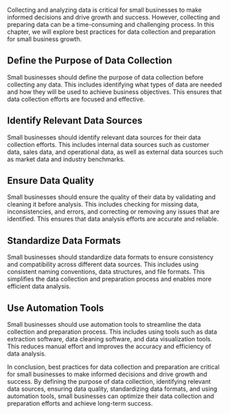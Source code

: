 

Collecting and analyzing data is critical for small businesses to make informed decisions and drive growth and success. However, collecting and preparing data can be a time-consuming and challenging process. In this chapter, we will explore best practices for data collection and preparation for small business growth.

Define the Purpose of Data Collection
-------------------------------------

Small businesses should define the purpose of data collection before collecting any data. This includes identifying what types of data are needed and how they will be used to achieve business objectives. This ensures that data collection efforts are focused and effective.

Identify Relevant Data Sources
------------------------------

Small businesses should identify relevant data sources for their data collection efforts. This includes internal data sources such as customer data, sales data, and operational data, as well as external data sources such as market data and industry benchmarks.

Ensure Data Quality
-------------------

Small businesses should ensure the quality of their data by validating and cleaning it before analysis. This includes checking for missing data, inconsistencies, and errors, and correcting or removing any issues that are identified. This ensures that data analysis efforts are accurate and reliable.

Standardize Data Formats
------------------------

Small businesses should standardize data formats to ensure consistency and compatibility across different data sources. This includes using consistent naming conventions, data structures, and file formats. This simplifies the data collection and preparation process and enables more efficient data analysis.

Use Automation Tools
--------------------

Small businesses should use automation tools to streamline the data collection and preparation process. This includes using tools such as data extraction software, data cleaning software, and data visualization tools. This reduces manual effort and improves the accuracy and efficiency of data analysis.

In conclusion, best practices for data collection and preparation are critical for small businesses to make informed decisions and drive growth and success. By defining the purpose of data collection, identifying relevant data sources, ensuring data quality, standardizing data formats, and using automation tools, small businesses can optimize their data collection and preparation efforts and achieve long-term success.
